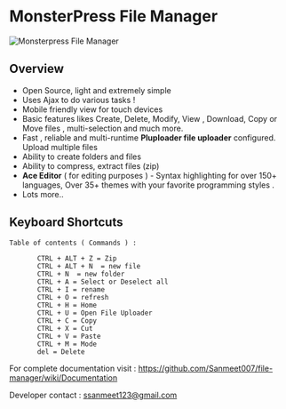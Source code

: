 # MonsterPress File Manager

![Monsterpress File Manager](https://sanmeet007.github.io/mp/main.png)

## Overview

* Open Source, light and extremely simple
* Uses Ajax to do various tasks !
* Mobile friendly view for touch devices
* Basic features likes Create, Delete, Modify, View ,  Download, Copy or  Move files  , multi-selection  and much more.
* Fast , reliable and multi-runtime **Pluploader file uploader**  configured. Upload  multiple files
* Ability to create folders and files
* Ability to compress, extract files (zip)
* **Ace Editor** ( for editing purposes )   - Syntax highlighting for over 150+ languages, Over 35+ themes with your favorite programming styles .
* Lots more..

## Keyboard Shortcuts

```
Table of contents ( Commands ) : 

       CTRL + ALT + Z = Zip
       CTRL + ALT + N  = new file
       CTRL + N  = new folder
       CTRL + A = Select or Deselect all
       CTRL + I = rename
       CTRL + O = refresh 
       CTRL + H = Home
       CTRL + U = Open File Uploader
       CTRL + C = Copy
       CTRL + X = Cut
       CTRL + V = Paste
       CTRL + M = Mode
       del = Delete

```

For complete documentation visit :
<https://github.com/Sanmeet007/file-manager/wiki/Documentation>

Developer contact : ssanmeet123@gmail.com
